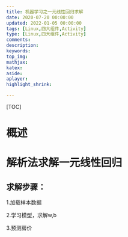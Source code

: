 ```yaml
---
title: 机器学习之一元线性回归求解
date: 2020-07-20 00:00:00
updated: 2022-01-05 00:00:00
tags: [Linux,四大组件,Activity]
type: [Linux,四大组件,Activity]
comments:  
description:  
keywords:  
top_img:
mathjax:
katex:
aside:
aplayer:
highlight_shrink:

---
```


[TOC]

# 概述





# 解析法求解一元线性回归







## 求解步骤：



1.加载样本数据

2.学习模型，求解w,b

3.预测房价





